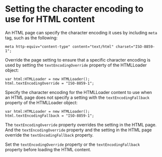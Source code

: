 # Setting the character encoding to use for HTML content

<div>

An HTML page can specify the character encoding it uses by including `meta` tag,
such as the following:

    meta http-equiv="content-type" content="text/html" charset="ISO-8859-1";

Override the page setting to ensure that a specific character encoding is used
by setting the `textEncodingOverride` property of the HTMLLoader object:

    var html:HTMLLoader = new HTMLLoader();
    html.textEncodingOverride = "ISO-8859-1";

Specify the character encoding for the HTMLLoader content to use when an HTML
page does not specify a setting with the `textEncodingFallback` property of the
HTMLLoader object:

    var html:HTMLLoader = new HTMLLoader();
    html.textEncodingFallback = "ISO-8859-1";

The `textEncodingOverride` property overrides the setting in the HTML page. And
the `textEncodingOverride` property and the setting in the HTML page override
the `textEncodingFallback` property.

Set the `textEncodingOverride` property or the `textEncodingFallback` property
before loading the HTML content.

</div>

<div>

<div>

</div>

</div>

